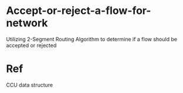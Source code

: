 # Accept-or-reject-a-flow-for-network
Utilizing 2-Segment Routing Algorithm to determine if a flow should be accepted or rejected

# Ref
CCU data structure

